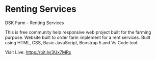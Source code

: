 # Renting Services
DSK Farm - Renting Services

This is free community help responsive web project built for the farming purpose. Website built to order farm implement for a rent services. Built using HTML, CSS, Basic JavaScript, Boostrap 5 and Vs Code tool.

Visit Live: https://bit.ly/3Ux7MRo
